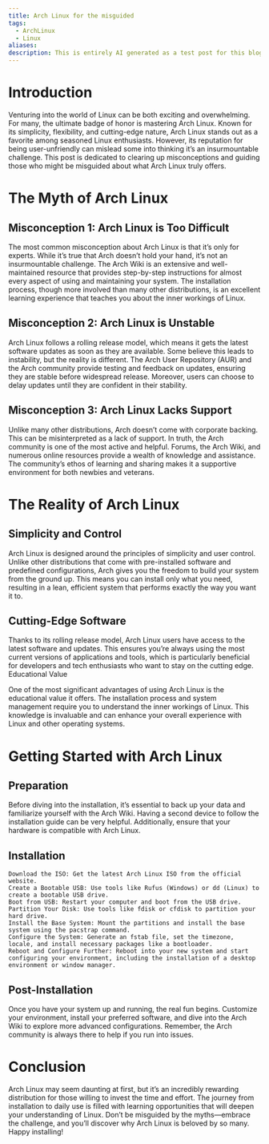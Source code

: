 ```yaml
---
title: Arch Linux for the misguided
tags:
  - ArchLinux
  - Linux
aliases: 
description: This is entirely AI generated as a test post for this blog.
---
```

# Introduction
Venturing into the world of Linux can be both exciting and overwhelming. For many, the ultimate badge of honor is mastering Arch Linux. Known for its simplicity, flexibility, and cutting-edge nature, Arch Linux stands out as a favorite among seasoned Linux enthusiasts. However, its reputation for being user-unfriendly can mislead some into thinking it’s an insurmountable challenge. This post is dedicated to clearing up misconceptions and guiding those who might be misguided about what Arch Linux truly offers.
# The Myth of Arch Linux
## Misconception 1: Arch Linux is Too Difficult
The most common misconception about Arch Linux is that it’s only for experts. While it’s true that Arch doesn’t hold your hand, it’s not an insurmountable challenge. The Arch Wiki is an extensive and well-maintained resource that provides step-by-step instructions for almost every aspect of using and maintaining your system. The installation process, though more involved than many other distributions, is an excellent learning experience that teaches you about the inner workings of Linux.
## Misconception 2: Arch Linux is Unstable
Arch Linux follows a rolling release model, which means it gets the latest software updates as soon as they are available. Some believe this leads to instability, but the reality is different. The Arch User Repository (AUR) and the Arch community provide testing and feedback on updates, ensuring they are stable before widespread release. Moreover, users can choose to delay updates until they are confident in their stability.
## Misconception 3: Arch Linux Lacks Support
Unlike many other distributions, Arch doesn’t come with corporate backing. This can be misinterpreted as a lack of support. In truth, the Arch community is one of the most active and helpful. Forums, the Arch Wiki, and numerous online resources provide a wealth of knowledge and assistance. The community’s ethos of learning and sharing makes it a supportive environment for both newbies and veterans.
# The Reality of Arch Linux
## Simplicity and Control
Arch Linux is designed around the principles of simplicity and user control. Unlike other distributions that come with pre-installed software and predefined configurations, Arch gives you the freedom to build your system from the ground up. This means you can install only what you need, resulting in a lean, efficient system that performs exactly the way you want it to.
## Cutting-Edge Software
Thanks to its rolling release model, Arch Linux users have access to the latest software and updates. This ensures you’re always using the most current versions of applications and tools, which is particularly beneficial for developers and tech enthusiasts who want to stay on the cutting edge.
Educational Value

One of the most significant advantages of using Arch Linux is the educational value it offers. The installation process and system management require you to understand the inner workings of Linux. This knowledge is invaluable and can enhance your overall experience with Linux and other operating systems.
# Getting Started with Arch Linux
## Preparation

Before diving into the installation, it’s essential to back up your data and familiarize yourself with the Arch Wiki. Having a second device to follow the installation guide can be very helpful. Additionally, ensure that your hardware is compatible with Arch Linux.
## Installation

    Download the ISO: Get the latest Arch Linux ISO from the official website.
    Create a Bootable USB: Use tools like Rufus (Windows) or dd (Linux) to create a bootable USB drive.
    Boot from USB: Restart your computer and boot from the USB drive.
    Partition Your Disk: Use tools like fdisk or cfdisk to partition your hard drive.
    Install the Base System: Mount the partitions and install the base system using the pacstrap command.
    Configure the System: Generate an fstab file, set the timezone, locale, and install necessary packages like a bootloader.
    Reboot and Configure Further: Reboot into your new system and start configuring your environment, including the installation of a desktop environment or window manager.

## Post-Installation

Once you have your system up and running, the real fun begins. Customize your environment, install your preferred software, and dive into the Arch Wiki to explore more advanced configurations. Remember, the Arch community is always there to help if you run into issues.
# Conclusion

Arch Linux may seem daunting at first, but it’s an incredibly rewarding distribution for those willing to invest the time and effort. The journey from installation to daily use is filled with learning opportunities that will deepen your understanding of Linux. Don’t be misguided by the myths—embrace the challenge, and you’ll discover why Arch Linux is beloved by so many. Happy installing!